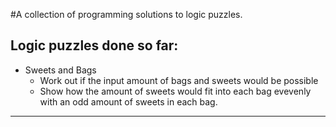 #A collection of programming solutions to logic puzzles.

**Logic puzzles done so far:**
---
* Sweets and Bags
   * Work out if the input amount of bags and sweets would be possible
   * Show how the amount of sweets would fit into each bag evevenly with an odd amount of sweets in each bag.
---
